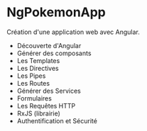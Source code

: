 # NgPokemonApp

Création d'une application web avec Angular.
- Découverte d'Angular
- Générer des composants 
- Les Templates
- Les Directives 
- Les Pipes
- Les Routes
- Générer des Services 
- Formulaires
- Les Requêtes HTTP
- RxJS (librairie)
- Authentification et Sécurité
  

